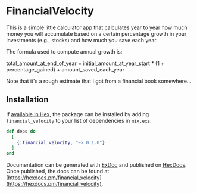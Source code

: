 # FinancialVelocity

This is a simple little calculator app that calculates year to year how much money you will accumulate based on a certain percentage growth in your investments (e.g., stocks) and how much you save each year.

The formula used to compute annual growth is:

total_amount_at_end_of_year = initial_amount_at_year_start * (1 + percentage_gained) + amount_saved_each_year

Note that it's a rough estimate that I got from a financial book somewhere...

## Installation

If [available in Hex](https://hex.pm/docs/publish), the package can be installed
by adding `financial_velocity` to your list of dependencies in `mix.exs`:

```elixir
def deps do
  [
    {:financial_velocity, "~> 0.1.0"}
  ]
end
```

Documentation can be generated with [ExDoc](https://github.com/elixir-lang/ex_doc)
and published on [HexDocs](https://hexdocs.pm). Once published, the docs can
be found at [https://hexdocs.pm/financial_velocity](https://hexdocs.pm/financial_velocity).

